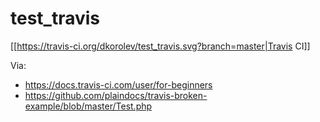 # test_travis

[[https://travis-ci.org/dkorolev/test_travis.svg?branch=master|Travis CI]]

Via:
* https://docs.travis-ci.com/user/for-beginners
* https://github.com/plaindocs/travis-broken-example/blob/master/Test.php
